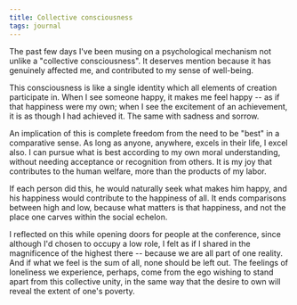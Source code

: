 ```yaml
---
title: Collective consciousness
tags: journal
---
```


The past few days I've been musing on a psychological mechanism not
unlike a "collective consciousness".  It deserves mention because it has
genuinely affected me, and contributed to my sense of well-being.

This consciousness is like a single identity which all elements of
creation participate in.  When I see someone happy, it makes me feel
happy -- as if that happiness were my own; when I see the excitement of
an achievement, it is as though I had achieved it.  The same with
sadness and sorrow.

An implication of this is complete freedom from the need to be "best" in
a comparative sense.  As long as anyone, anywhere, excels in their life,
I excel also.  I can pursue what is best according to my own moral
understanding, without needing acceptance or recognition from others.
It is my joy that contributes to the human welfare, more than the
products of my labor.

If each person did this, he would naturally seek what makes him happy,
and his happiness would contribute to the happiness of all.  It ends
comparisons between high and low, because what matters is that
happiness, and not the place one carves within the social echelon.

I reflected on this while opening doors for people at the conference,
since although I'd chosen to occupy a low role, I felt as if I shared in
the magnificence of the highest there -- because we are all part of one
reality.  And if what we feel is the sum of all, none should be left
out.  The feelings of loneliness we experience, perhaps, come from the
ego wishing to stand apart from this collective unity, in the same way
that the desire to own will reveal the extent of one's poverty.


